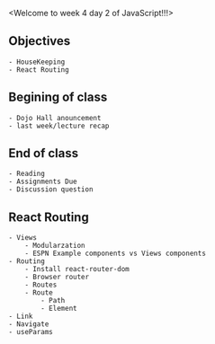 <Welcome to week 4 day 2 of JavaScript!!!>

## Objectives
    - HouseKeeping
    - React Routing

## Begining of class
    - Dojo Hall anouncement 
    - last week/lecture recap

## End of class
    - Reading
    - Assignments Due
    - Discussion question

## React Routing
    - Views
        - Modularzation
        - ESPN Example components vs Views components
    - Routing  
        - Install react-router-dom
        - Browser router
        - Routes
        - Route
            - Path
            - Element
    - Link
    - Navigate
    - useParams